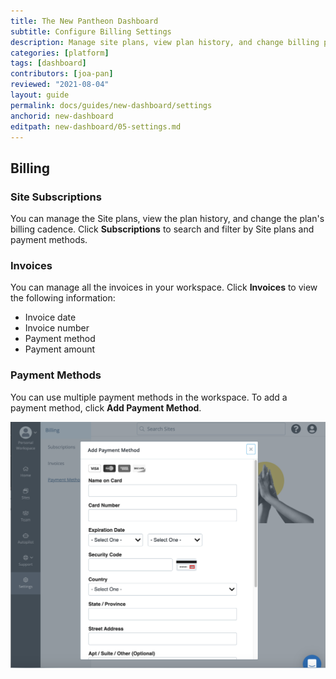 ```yaml
---
title: The New Pantheon Dashboard
subtitle: Configure Billing Settings
description: Manage site plans, view plan history, and change billing preferences
categories: [platform]
tags: [dashboard]
contributors: [joa-pan]
reviewed: "2021-08-04"
layout: guide
permalink: docs/guides/new-dashboard/settings
anchorid: new-dashboard
editpath: new-dashboard/05-settings.md
---
```


## Billing

### Site Subscriptions

You can manage the Site plans, view the plan history, and change the plan's billing cadence. Click **Subscriptions** to search and filter by Site plans and payment methods.

### Invoices

You can manage all the invoices in your workspace. Click **Invoices** to view the following information:

* Invoice date
* Invoice number
* Payment method
* Payment amount

### Payment Methods

You can use multiple payment methods in the workspace. To add a payment method, click **Add Payment Method**. 

![A screenshot of the adding card information](../../../images/dashboard/new-dashboard/add-payment.png)




